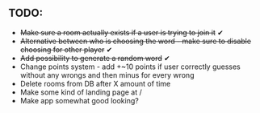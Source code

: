 ## TODO:

* ~~Make sure a room actually exists if a user is trying to join it~~ ✔
* ~~Alternative between who is choosing the word - make sure to disable choosing for other player~~ ✔
* ~~Add possibility to generate a random word~~ ✔
* Change points system - add +~10 points if user correctly guesses without any wrongs and then minus for every wrong
* Delete rooms from DB after X amount of time
* Make some kind of landing page at /
* Make app somewhat good looking?